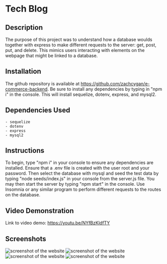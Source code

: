 # Tech Blog

## Description

The purpose of this project was to understand how a database woulds together with express to make different requests to the server: get, post, put, and delete. This mimics users interacting with elements on the webpage that might be linked to a database. 

## Installation

The github repository is available at https://github.com/zachcygan/e-commerce-backend. Be sure to install any dependencies by typing in "npm i" in the console. This will install sequelize, dotenv, express, and mysql2. 

## Dependencies Used
    - sequelize
    - dotenv
    - express
    - mysql2

## Instructions

To begin, type "npm i" in your console to ensure any dependencies are installed. Ensure that a .env file is created with the user root and your password. Then select the database with mysql and seed the test data by typing "node seeds/index.js" in your console from the server.js file. You may then start the server by typing "npm start" in the console. Use Insomnia or any similar program to perform different requests to the routes on the database. 

## Video Demonstration

Link to video demo: https://youtu.be/NYfBzKldfTY

## Screenshots

![screenshot of the website](/assets/images/screenshot.png)
![screenshot of the website](/assets/images/screenshot2.png)
![screenshot of the website](/assets/images/screenshot3.png)
![screenshot of the website](/assets/images/screenshot4.png)


